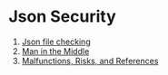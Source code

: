 # Json Security
1. [Json file checking](./check-json.md)
2. [Man in the Middle](./n_8_n_mitm_check_workflow.md)
2. [Malfunctions, Risks, and References](./n_8_n_security_malfunctions_news.md)
